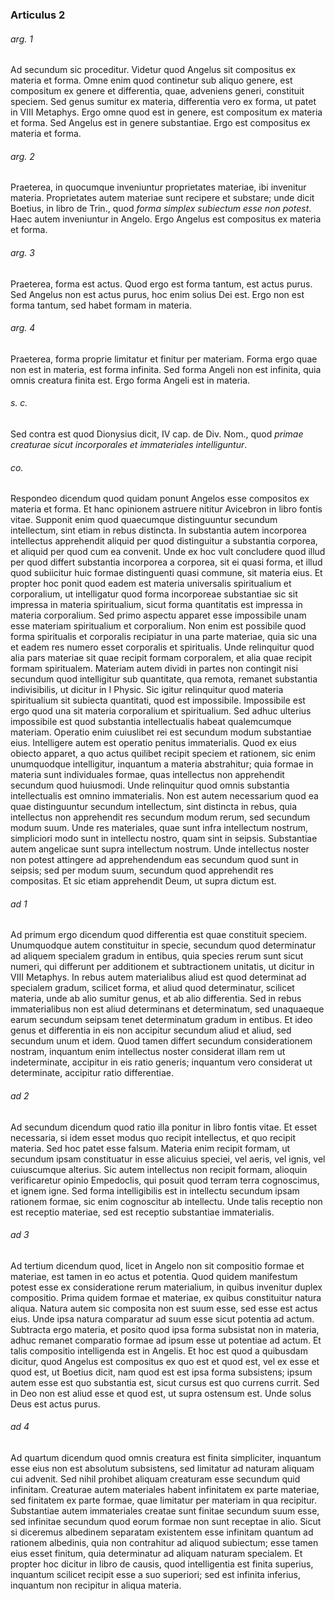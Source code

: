 ### Articulus 2

###### arg. 1
Ad secundum sic proceditur. Videtur quod Angelus sit compositus ex materia et forma. Omne enim quod continetur sub aliquo genere, est compositum ex genere et differentia, quae, adveniens generi, constituit speciem. Sed genus sumitur ex materia, differentia vero ex forma, ut patet in VIII Metaphys. Ergo omne quod est in genere, est compositum ex materia et forma. Sed Angelus est in genere substantiae. Ergo est compositus ex materia et forma.

###### arg. 2
Praeterea, in quocumque inveniuntur proprietates materiae, ibi invenitur materia. Proprietates autem materiae sunt recipere et substare; unde dicit Boetius, in libro de Trin., quod *forma simplex subiectum esse non potest*. Haec autem inveniuntur in Angelo. Ergo Angelus est compositus ex materia et forma.

###### arg. 3
Praeterea, forma est actus. Quod ergo est forma tantum, est actus purus. Sed Angelus non est actus purus, hoc enim solius Dei est. Ergo non est forma tantum, sed habet formam in materia.

###### arg. 4
Praeterea, forma proprie limitatur et finitur per materiam. Forma ergo quae non est in materia, est forma infinita. Sed forma Angeli non est infinita, quia omnis creatura finita est. Ergo forma Angeli est in materia.

###### s. c.
Sed contra est quod Dionysius dicit, IV cap. de Div. Nom., quod *primae creaturae sicut incorporales et immateriales intelliguntur*.

###### co.
Respondeo dicendum quod quidam ponunt Angelos esse compositos ex materia et forma. Et hanc opinionem astruere nititur Avicebron in libro fontis vitae. Supponit enim quod quaecumque distinguuntur secundum intellectum, sint etiam in rebus distincta. In substantia autem incorporea intellectus apprehendit aliquid per quod distinguitur a substantia corporea, et aliquid per quod cum ea convenit. Unde ex hoc vult concludere quod illud per quod differt substantia incorporea a corporea, sit ei quasi forma, et illud quod subiicitur huic formae distinguenti quasi commune, sit materia eius. Et propter hoc ponit quod eadem est materia universalis spiritualium et corporalium, ut intelligatur quod forma incorporeae substantiae sic sit impressa in materia spiritualium, sicut forma quantitatis est impressa in materia corporalium. Sed primo aspectu apparet esse impossibile unam esse materiam spiritualium et corporalium. Non enim est possibile quod forma spiritualis et corporalis recipiatur in una parte materiae, quia sic una et eadem res numero esset corporalis et spiritualis. Unde relinquitur quod alia pars materiae sit quae recipit formam corporalem, et alia quae recipit formam spiritualem. Materiam autem dividi in partes non contingit nisi secundum quod intelligitur sub quantitate, qua remota, remanet substantia indivisibilis, ut dicitur in I Physic. Sic igitur relinquitur quod materia spiritualium sit subiecta quantitati, quod est impossibile. Impossibile est ergo quod una sit materia corporalium et spiritualium. Sed adhuc ulterius impossibile est quod substantia intellectualis habeat qualemcumque materiam. Operatio enim cuiuslibet rei est secundum modum substantiae eius. Intelligere autem est operatio penitus immaterialis. Quod ex eius obiecto apparet, a quo actus quilibet recipit speciem et rationem, sic enim unumquodque intelligitur, inquantum a materia abstrahitur; quia formae in materia sunt individuales formae, quas intellectus non apprehendit secundum quod huiusmodi. Unde relinquitur quod omnis substantia intellectualis est omnino immaterialis. Non est autem necessarium quod ea quae distinguuntur secundum intellectum, sint distincta in rebus, quia intellectus non apprehendit res secundum modum rerum, sed secundum modum suum. Unde res materiales, quae sunt infra intellectum nostrum, simpliciori modo sunt in intellectu nostro, quam sint in seipsis. Substantiae autem angelicae sunt supra intellectum nostrum. Unde intellectus noster non potest attingere ad apprehendendum eas secundum quod sunt in seipsis; sed per modum suum, secundum quod apprehendit res compositas. Et sic etiam apprehendit Deum, ut supra dictum est.

###### ad 1
Ad primum ergo dicendum quod differentia est quae constituit speciem. Unumquodque autem constituitur in specie, secundum quod determinatur ad aliquem specialem gradum in entibus, quia species rerum sunt sicut numeri, qui differunt per additionem et subtractionem unitatis, ut dicitur in VIII Metaphys. In rebus autem materialibus aliud est quod determinat ad specialem gradum, scilicet forma, et aliud quod determinatur, scilicet materia, unde ab alio sumitur genus, et ab alio differentia. Sed in rebus immaterialibus non est aliud determinans et determinatum, sed unaquaeque earum secundum seipsam tenet determinatum gradum in entibus. Et ideo genus et differentia in eis non accipitur secundum aliud et aliud, sed secundum unum et idem. Quod tamen differt secundum considerationem nostram, inquantum enim intellectus noster considerat illam rem ut indeterminate, accipitur in eis ratio generis; inquantum vero considerat ut determinate, accipitur ratio differentiae.

###### ad 2
Ad secundum dicendum quod ratio illa ponitur in libro fontis vitae. Et esset necessaria, si idem esset modus quo recipit intellectus, et quo recipit materia. Sed hoc patet esse falsum. Materia enim recipit formam, ut secundum ipsam constituatur in esse alicuius speciei, vel aeris, vel ignis, vel cuiuscumque alterius. Sic autem intellectus non recipit formam, alioquin verificaretur opinio Empedoclis, qui posuit quod terram terra cognoscimus, et ignem igne. Sed forma intelligibilis est in intellectu secundum ipsam rationem formae, sic enim cognoscitur ab intellectu. Unde talis receptio non est receptio materiae, sed est receptio substantiae immaterialis.

###### ad 3
Ad tertium dicendum quod, licet in Angelo non sit compositio formae et materiae, est tamen in eo actus et potentia. Quod quidem manifestum potest esse ex consideratione rerum materialium, in quibus invenitur duplex compositio. Prima quidem formae et materiae, ex quibus constituitur natura aliqua. Natura autem sic composita non est suum esse, sed esse est actus eius. Unde ipsa natura comparatur ad suum esse sicut potentia ad actum. Subtracta ergo materia, et posito quod ipsa forma subsistat non in materia, adhuc remanet comparatio formae ad ipsum esse ut potentiae ad actum. Et talis compositio intelligenda est in Angelis. Et hoc est quod a quibusdam dicitur, quod Angelus est compositus ex quo est et quod est, vel ex esse et quod est, ut Boetius dicit, nam quod est est ipsa forma subsistens; ipsum autem esse est quo substantia est, sicut cursus est quo currens currit. Sed in Deo non est aliud esse et quod est, ut supra ostensum est. Unde solus Deus est actus purus.

###### ad 4
Ad quartum dicendum quod omnis creatura est finita simpliciter, inquantum esse eius non est absolutum subsistens, sed limitatur ad naturam aliquam cui advenit. Sed nihil prohibet aliquam creaturam esse secundum quid infinitam. Creaturae autem materiales habent infinitatem ex parte materiae, sed finitatem ex parte formae, quae limitatur per materiam in qua recipitur. Substantiae autem immateriales creatae sunt finitae secundum suum esse, sed infinitae secundum quod eorum formae non sunt receptae in alio. Sicut si diceremus albedinem separatam existentem esse infinitam quantum ad rationem albedinis, quia non contrahitur ad aliquod subiectum; esse tamen eius esset finitum, quia determinatur ad aliquam naturam specialem. Et propter hoc dicitur in libro de causis, quod intelligentia est finita superius, inquantum scilicet recipit esse a suo superiori; sed est infinita inferius, inquantum non recipitur in aliqua materia.

